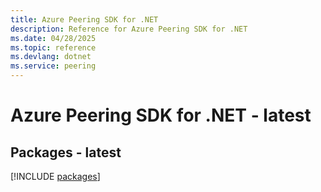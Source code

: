 ```yaml
---
title: Azure Peering SDK for .NET
description: Reference for Azure Peering SDK for .NET
ms.date: 04/28/2025
ms.topic: reference
ms.devlang: dotnet
ms.service: peering
---
```

# Azure Peering SDK for .NET - latest
## Packages - latest
[!INCLUDE [packages](peering-index.md)]